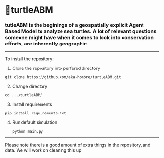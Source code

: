 # 🐢turtleABM

### tutleABM is the beginings of a geospatially explicit Agent Based Model to analyze sea turtles. A lot of relevant questions someone might have when it comes to look into conservation efforts, are inherently geographic. 
---
To install the repository:
1. Clone the repository into perfered directory
  ```
  git clone https://github.com/aka-hombre/turtleABM.git
  ```
2. Change directory
  ```
  cd .../turtleABM/
  ```
3. Install requirements
  ```
  pip install requirements.txt
  ```
4. Run default simulation
   ```
   python main.py
   ```
---
Please note there is a good amount of extra things in the repository, and data. We will work on cleaning this up
